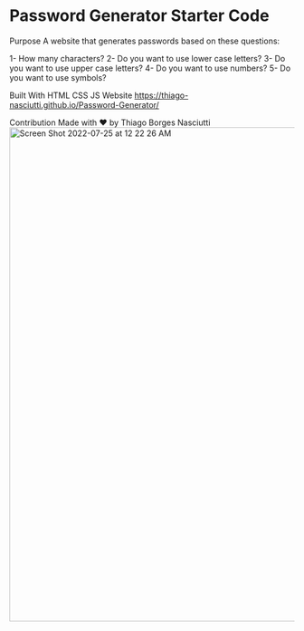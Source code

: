 # Password Generator Starter Code

Purpose
A website that generates passwords based on these questions:

1- How many characters?
2- Do you want to use lower case letters? 
3- Do you want to use upper case letters?
4- Do you want to use numbers? 
5- Do you want to use symbols?

Built With
HTML
CSS
JS
Website
https://thiago-nasciutti.github.io/Password-Generator/

Contribution
Made with ❤️ by Thiago Borges Nasciutti<img width="872" alt="Screen Shot 2022-07-25 at 12 22 26 AM" src="https://user-images.githubusercontent.com/108194923/180699532-cbe3f04d-e814-4f68-9428-aa5cb8c1ee94.png">
